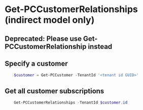 # Get-PCCustomerRelationships (indirect model only) #

## Deprecated: Please use Get-PCCustomerRelationship instead ##

## Specify a customer ##

```powershell
    $customer = Get-PCCustomer -TenantId '<tenant id GUID>'
```

## Get all customer subscriptions ##

```powershell
    Get-PCCustomerRelationships -TenantId $customer.id
```
